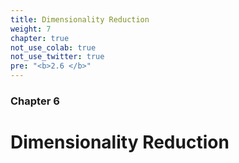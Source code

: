 ```yaml
---
title: Dimensionality Reduction
weight: 7
chapter: true
not_use_colab: true
not_use_twitter: true
pre: "<b>2.6 </b>"
---
```


### Chapter 6

# Dimensionality Reduction